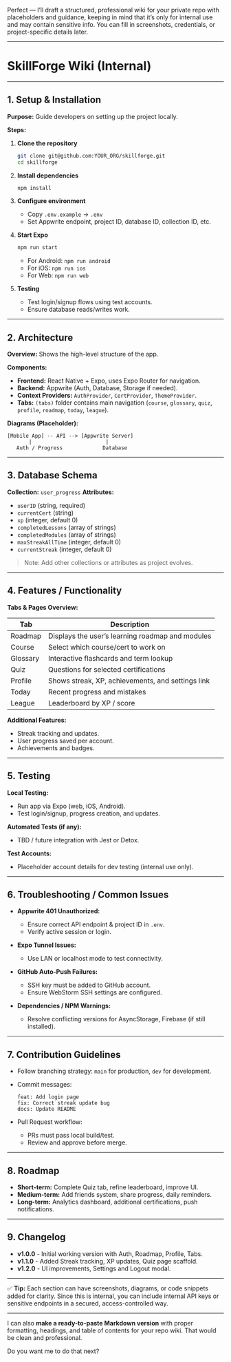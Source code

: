 Perfect — I’ll draft a structured, professional wiki for your private repo with placeholders and guidance, keeping in mind that it’s only for internal use and may contain sensitive info. You can fill in screenshots, credentials, or project-specific details later.

---

# **SkillForge Wiki (Internal)**

---

## **1. Setup & Installation**

**Purpose:** Guide developers on setting up the project locally.

**Steps:**

1. **Clone the repository**

   ```bash
   git clone git@github.com:YOUR_ORG/skillforge.git
   cd skillforge
   ```
2. **Install dependencies**

   ```bash
   npm install
   ```
3. **Configure environment**

    * Copy `.env.example` → `.env`
    * Set Appwrite endpoint, project ID, database ID, collection ID, etc.
4. **Start Expo**

   ```bash
   npm run start
   ```

    * For Android: `npm run android`
    * For iOS: `npm run ios`
    * For Web: `npm run web`
5. **Testing**

    * Test login/signup flows using test accounts.
    * Ensure database reads/writes work.

---

## **2. Architecture**

**Overview:** Shows the high-level structure of the app.

**Components:**

* **Frontend:** React Native + Expo, uses Expo Router for navigation.
* **Backend:** Appwrite (Auth, Database, Storage if needed).
* **Context Providers:** `AuthProvider`, `CertProvider`, `ThemeProvider`.
* **Tabs:** `(tabs)` folder contains main navigation (`course`, `glossary`, `quiz`, `profile`, `roadmap`, `today`, `league`).

**Diagrams (Placeholder):**

```
[Mobile App] -- API --> [Appwrite Server]
       |                        |
   Auth / Progress             Database
```

---

## **3. Database Schema**

**Collection:** `user_progress`
**Attributes:**

* `userID` (string, required)
* `currentCert` (string)
* `xp` (integer, default 0)
* `completedLessons` (array of strings)
* `completedModules` (array of strings)
* `maxStreakAllTime` (integer, default 0)
* `currentStreak` (integer, default 0)

> Note: Add other collections or attributes as project evolves.

---

## **4. Features / Functionality**

**Tabs & Pages Overview:**

| Tab      | Description                                       |
| -------- | ------------------------------------------------- |
| Roadmap  | Displays the user’s learning roadmap and modules  |
| Course   | Select which course/cert to work on               |
| Glossary | Interactive flashcards and term lookup            |
| Quiz     | Questions for selected certifications             |
| Profile  | Shows streak, XP, achievements, and settings link |
| Today    | Recent progress and mistakes                      |
| League   | Leaderboard by XP / score                         |

**Additional Features:**

* Streak tracking and updates.
* User progress saved per account.
* Achievements and badges.

---

## **5. Testing**

**Local Testing:**

* Run app via Expo (web, iOS, Android).
* Test login/signup, progress creation, and updates.

**Automated Tests (if any):**

* TBD / future integration with Jest or Detox.

**Test Accounts:**

* Placeholder account details for dev testing (internal use only).

---

## **6. Troubleshooting / Common Issues**

* **Appwrite 401 Unauthorized:**

    * Ensure correct API endpoint & project ID in `.env`.
    * Verify active session or login.
* **Expo Tunnel Issues:**

    * Use LAN or localhost mode to test connectivity.
* **GitHub Auto-Push Failures:**

    * SSH key must be added to GitHub account.
    * Ensure WebStorm SSH settings are configured.
* **Dependencies / NPM Warnings:**

    * Resolve conflicting versions for AsyncStorage, Firebase (if still installed).

---

## **7. Contribution Guidelines**

* Follow branching strategy: `main` for production, `dev` for development.
* Commit messages:

  ```
  feat: Add login page
  fix: Correct streak update bug
  docs: Update README
  ```
* Pull Request workflow:

    * PRs must pass local build/test.
    * Review and approve before merge.

---

## **8. Roadmap**

* **Short-term:** Complete Quiz tab, refine leaderboard, improve UI.
* **Medium-term:** Add friends system, share progress, daily reminders.
* **Long-term:** Analytics dashboard, additional certifications, push notifications.

---

## **9. Changelog**

* **v1.0.0** - Initial working version with Auth, Roadmap, Profile, Tabs.
* **v1.1.0** - Added Streak tracking, XP updates, Quiz page scaffold.
* **v1.2.0** - UI improvements, Settings and Logout modal.

---

✅ **Tip:** Each section can have screenshots, diagrams, or code snippets added for clarity. Since this is internal, you can include internal API keys or sensitive endpoints in a secured, access-controlled way.

---

I can also **make a ready-to-paste Markdown version** with proper formatting, headings, and table of contents for your repo wiki. That would be clean and professional.

Do you want me to do that next?
